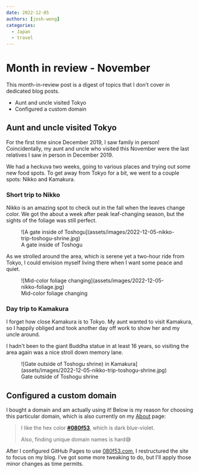 ```yaml
---
date: 2022-12-05
authors: [josh-wong]
categories:
  - Japan
  - travel
---
```


# Month in review - November

This month-in-review post is a digest of topics that I don't cover in dedicated blog posts.

- Aunt and uncle visited Tokyo
- Configured a custom domain

<!-- more -->

## Aunt and uncle visited Tokyo

For the first time since December 2019, I saw family in person! Coincidentally, my aunt and uncle who visited this November were the last relatives I saw in person in December 2019.

We had a heckuva two weeks, going to various places and trying out some new food spots. To get away from Tokyo for a bit, we went to a couple spots: Nikko and Kamakura.

### Short trip to Nikko

Nikko is an amazing spot to check out in the fall when the leaves change color. We got the about a week after peak leaf-changing season, but the sights of the foliage was still perfect.

<figure markdown>
  ![A gate inside of Toshogu](assets/images/2022-12-05-nikko-trip-toshogu-shrine.jpg)
  <figcaption>A gate inside of Toshogu</figcaption>
</figure>

 As we strolled around the area, which is serene yet a two-hour ride from Tokyo, I could envision myself living there when I want some peace and quiet.

<figure markdown>
  ![Mid-color foliage changing](assets/images/2022-12-05-nikko-foliage.jpg)
  <figcaption>Mid-color foliage changing</figcaption>
</figure>

### Day trip to Kamakura

I forget how close Kamakura is to Tokyo. My aunt wanted to visit Kamakura, so I happily obliged and took another day off work to show her and my uncle around.

I hadn't been to the giant Buddha statue in at least 16 years, so visiting the area again was a nice stroll down memory lane.

<figure markdown>
  ![Gate outside of Toshogu shrine) in Kamakura](assets/images/2022-12-05-nikko-trip-toshogu-shrine.jpg)
  <figcaption>Gate outside of Toshogu shrine</figcaption>
</figure>

## Configured a custom domain

I bought a domain and am actually using it! Below is my reason for choosing this particular domain, which is also currently on my [About](../about) page:

> I like the hex color [**#080f53**](https://encycolorpedia.com/080f53), which is dark blue-violet.
> 
> Also, finding unique domain names is hard😅

After I configured GitHub Pages to use [080f53.com](https://www.080f53.com), I restructured the site to focus on my blog. I’ve got some more tweaking to do, but I'll apply those minor changes as time permits.